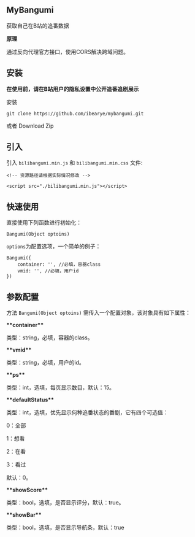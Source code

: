 ## MyBangumi

获取自己在B站的追番数据

**原理**

通过反向代理官方接口，使用CORS解决跨域问题。

## 安装

**在使用前，请在B站用户的隐私设置中公开追番追剧展示**

安装

```
git clone https://github.com/ibearye/mybangumi.git
```

或者 Download Zip

## 引入

引入 `bilibangumi.min.js` 和 `bilibangumi.min.css` 文件:

```
<!-- 资源路径请根据实际情况修改 -->

<script src="./bilibangumi.min.js"></script>
```

## 快速使用

直接使用下列函数进行初始化：

```
Bangumi(Object optoins)
```

`options`为配置选项，一个简单的例子：

```
Bangumi({
    container: '', //必填，容器class
    vmid: '', //必填，用户id
})
```

## 参数配置

方法 `Bangumi(Object optoins)` 需传入一个配置对象，该对象具有如下属性：

**\*\*container\*\***

类型：string，必填，容器的class。

**\*\*vmid\*\***

类型：string，必填，用户的id。

**\*\*ps\*\***

类型：int，选填，每页显示数目，默认：15。

**\*\*defaultStatus\*\***

类型：int，选填，优先显示何种追番状态的番剧，它有四个可选值：

0：全部

1：想看

2：在看

3：看过

默认：0。

**\*\*showScore\*\***

类型：bool，选填，是否显示评分，默认：true。

**\*\*showBar\*\***

类型：bool，选填，是否显示导航条，默认：true
